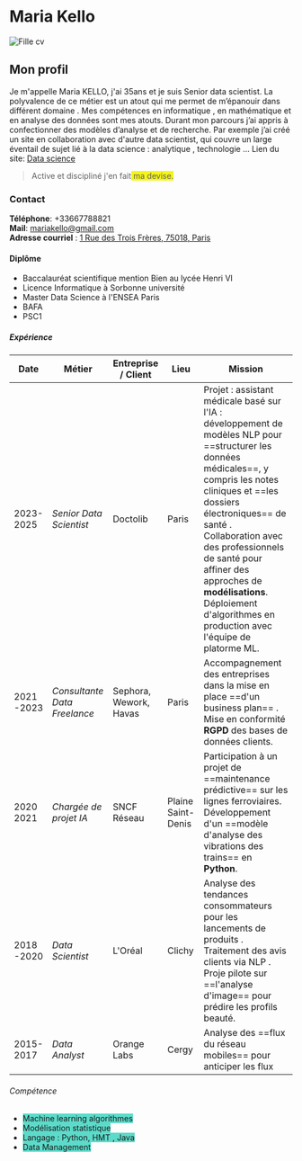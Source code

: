# Maria Kello  
![Fille cv]([https://encrypted-tbn0.gstatic.com/images?q=tbn:ANd9GcSwk4hODDE6G5_hhHcrGTxOK25845N2jD_ogQ&s](https://encrypted-tbn0.gstatic.com/images?q=tbn:ANd9GcSwk4hODDE6G5_hhHcrGTxOK25845N2jD_ogQ&s))  
## Mon profil  
Je m'appelle Maria KELLO, j'ai 35ans et je suis Senior data scientist. La polyvalence de ce métier est un atout qui me permet de m’épanouir dans différent domaine . Mes compétences en informatique , en mathématique et en analyse des données sont mes atouts.
Durant mon parcours j’ai appris à confectionner des modèles d’analyse et de recherche.
Par exemple j’ai créé un site  en collaboration avec d'autre data scientist, qui couvre un large éventail de sujet lié à la data science : analytique , technologie ...
Lien du site:
[Data science](https://www.datasciencecentral.com/)
>Active et discipliné j'en fait<span style="background-color:#f5f518"> ma devise.</span>  
  
### Contact  
  
**Téléphone**: +33667788821  
**Mail**:  [mariakello@gmail.com](mailto:mariakello@gmail.com)  
**Adresse courriel** :  [1 Rue des Trois Frères, 75018, Paris](https://www.google.com/maps/search/1+Rue+des+Trois+Fr%C3%A8res,+75018,+Paris?entry=gmail&source=g)

#### Diplôme 

- Baccalauréat scientifique  mention Bien au lycée Henri VI 
- Licence Informatique à Sorbonne université  
- Master Data Science à l'ENSEA Paris 
- BAFA 
- PSC1 

##### Expérience 
| Date | Métier |Entreprise / Client | Lieu | Mission |
|--------|---------|----|-------|------|
|2023-2025|*Senior Data Scientist*|Doctolib |Paris |Projet : assistant médicale basé sur l'IA : développement de modèles NLP pour ==structurer les données médicales==, y compris les notes cliniques et ==les dossiers électroniques== de santé . Collaboration avec des professionnels de santé pour affiner des approches de **modélisations**. Déploiement d'algorithmes en production avec l'équipe de platorme ML. |
|2021 -2023 |*Consultante Data Freelance*| Sephora, Wework, Havas |Paris |Accompagnement des entreprises dans la mise en place ==d'un business  plan== . Mise en conformité **RGPD** des bases de données clients.|
|2020 2021| *Chargée de projet IA*| SNCF Réseau |Plaine Saint- Denis| Participation à un projet  de ==maintenance prédictive== sur les lignes ferroviaires. Développement d'un ==modèle d'analyse des vibrations des trains== en **Python**.|
|2018 -2020| *Data Scientist* |L'Oréal |Clichy | Analyse des tendances consommateurs pour les lancements de produits . Traitement des avis clients via NLP . Proje pilote sur ==l'analyse d'image== pour prédire les profils beauté.| 
|2015-2017 |*Data Analyst* | Orange Labs|Cergy |Analyse des ==flux du réseau mobiles== pour anticiper les flux |


###### Compétence 
- <span style="background-color:#5cdbca"> Machine learning algorithmes </span>   
-  <span style="background-color:#5cdbca">Modélisation statistique </span>  
- <span style="background-color:#5cdbca">Langage : Python, HMT , Java </span>  
-  <span style="background-color:#5cdbca">Data Management</span>  
